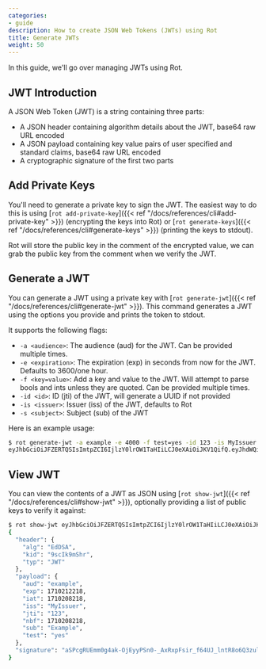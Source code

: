 ```yaml
---
categories:
- guide
description: How to create JSON Web Tokens (JWTs) using Rot
title: Generate JWTs
weight: 50
---
```


In this guide, we'll go over managing JWTs using Rot.

## JWT Introduction

A JSON Web Token (JWT) is a string containing three parts:

- A JSON header containing algorithm details about the JWT, base64 raw URL encoded
- A JSON payload containing key value pairs of user specified and standard claims, base64 raw URL encoded
- A cryptographic signature of the first two parts

## Add Private Keys

You'll need to generate a private key to sign the JWT.  The easiest way to do this is using [`rot add-private-key`]({{< ref "/docs/references/cli#add-private-key" >}}) (encrypting the keys into Rot) or [`rot generate-keys`]({{< ref "/docs/references/cli#generate-keys" >}}) (printing the keys to stdout).

Rot will store the public key in the comment of the encrypted value, we can grab the public key from the comment when we verify the JWT.

## Generate a JWT

You can generate a JWT using a private key with [`rot generate-jwt`]({{< ref "/docs/references/cli#generate-jwt" >}}).  This command generates a JWT using the options you provide and prints the token to stdout.

It supports the following flags:

- `-a <audience>`: The audience (aud) for the JWT.  Can be provided multiple times.
- `-e <expiration>`: The expiration (exp) in seconds from now for the JWT.  Defaults to 3600/one hour.
- `-f <key=value>`: Add a key and value to the JWT.  Will attempt to parse bools and ints unless they are quoted.  Can be provided multiple times.
- `-id <id>`: ID (jti) of the JWT, will generate a UUID if not provided
- `-is <issuer>`: Issuer (iss) of the JWT, defaults to Rot
- `-s <subject>`: Subject (sub) of the JWT

Here is an example usage:

```bash
$ rot generate-jwt -a example -e 4000 -f test=yes -id 123 -is MyIssuer -s Example ed25519private:MC4CAQAwBQYDK2VwBCIEIDp+bj8yxdPB7kSUjsqp4WNoHGnSFKeA9opbwGphFm+F:9scIk9mShr
eyJhbGciOiJFZERTQSIsImtpZCI6IjlzY0lrOW1TaHIiLCJ0eXAiOiJKV1QifQ.eyJhdWQiOiJleGFtcGxlIiwiZXhwIjoxNzEwMjEyMjE4LCJpYXQiOjE3MTAyMDgyMTgsImlzcyI6Ik15SXNzdWVyIiwianRpIjoiMTIzIiwibmJmIjoxNzEwMjA4MjE4LCJzdWIiOiJFeGFtcGxlIiwidGVzdCI6InllcyJ9.aSPcgRUEmm0g4ak-OjEyyPSn0-_AxRxpFsir_f64UJ_lntR8o6Q3zulUi1IDHDtIYF4hhyutMCzMVIFkS1ufCA
```

## View JWT

You can view the contents of a JWT as JSON using [`rot show-jwt`]({{< ref "/docs/references/cli#show-jwt" >}}), optionally providing a list of public keys to verify it against:

```bash
$ rot show-jwt eyJhbGciOiJFZERTQSIsImtpZCI6IjlzY0lrOW1TaHIiLCJ0eXAiOiJKV1QifQ.eyJhdWQiOiJleGFtcGxlIiwiZXhwIjoxNzEwMjEyMjE4LCJpYXQiOjE3MTAyMDgyMTgsImlzcyI6Ik15SXNzdWVyIiwianRpIjoiMTIzIiwibmJmIjoxNzEwMjA4MjE4LCJzdWIiOiJFeGFtcGxlIiwidGVzdCI6InllcyJ9.aSPcgRUEmm0g4ak-OjEyyPSn0-_AxRxpFsir_f64UJ_lntR8o6Q3zulUi1IDHDtIYF4hhyutMCzMVIFkS1ufCA ed25519public:MCowBQYDK2VwAyEASI/qzkRrx2hy3GGX1ereMpSw9+Z8KpGJ1HHjv6H+EXs=:9scIk9mShr
{
  "header": {
    "alg": "EdDSA",
    "kid": "9scIk9mShr",
    "typ": "JWT"
  },
  "payload": {
    "aud": "example",
    "exp": 1710212218,
    "iat": 1710208218,
    "iss": "MyIssuer",
    "jti": "123",
    "nbf": 1710208218,
    "sub": "Example",
    "test": "yes"
  },
  "signature": "aSPcgRUEmm0g4ak-OjEyyPSn0-_AxRxpFsir_f64UJ_lntR8o6Q3zulUi1IDHDtIYF4hhyutMCzMVIFkS1ufCA"
}

```
